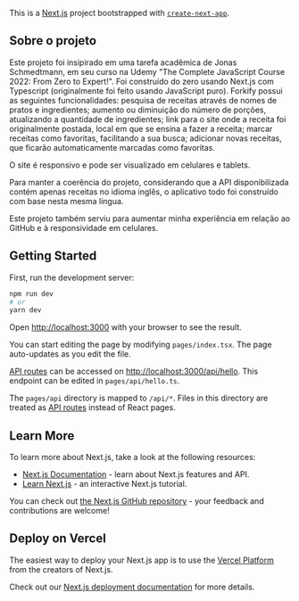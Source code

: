 This is a [Next.js](https://nextjs.org/) project bootstrapped with [`create-next-app`](https://github.com/vercel/next.js/tree/canary/packages/create-next-app).

## Sobre o projeto

 Este projeto foi insipirado em uma tarefa acadêmica de Jonas Schmedtmann, em seu curso na Udemy "The Complete JavaScript Course 2022: From Zero to Expert!". Foi construído do zero usando Next.js com Typescript (originalmente foi feito usando JavaScript puro). Forkify possui as seguintes funcionalidades: pesquisa de receitas através de nomes de pratos e ingredientes; aumento ou diminuição do número de porções, atualizando a quantidade de ingredientes; link para o site onde a receita foi originalmente postada, local em que se ensina a fazer a receita; marcar receitas como favoritas, facilitando a sua busca; adicionar novas receitas, que ficarão automaticamente marcadas como favoritas.
 
 O site é responsivo e pode ser visualizado em celulares e tablets.
 
 Para manter a coerência do projeto, considerando que a API disponibilizada contém apenas receitas no idioma inglês, o aplicativo todo foi construído com base nesta mesma língua.
 
 Este projeto também serviu para aumentar minha experiência em relação ao GitHub e à responsividade em celulares.

## Getting Started

First, run the development server:

```bash
npm run dev
# or
yarn dev
```

Open [http://localhost:3000](http://localhost:3000) with your browser to see the result.

You can start editing the page by modifying `pages/index.tsx`. The page auto-updates as you edit the file.

[API routes](https://nextjs.org/docs/api-routes/introduction) can be accessed on [http://localhost:3000/api/hello](http://localhost:3000/api/hello). This endpoint can be edited in `pages/api/hello.ts`.

The `pages/api` directory is mapped to `/api/*`. Files in this directory are treated as [API routes](https://nextjs.org/docs/api-routes/introduction) instead of React pages.

## Learn More

To learn more about Next.js, take a look at the following resources:

- [Next.js Documentation](https://nextjs.org/docs) - learn about Next.js features and API.
- [Learn Next.js](https://nextjs.org/learn) - an interactive Next.js tutorial.

You can check out [the Next.js GitHub repository](https://github.com/vercel/next.js/) - your feedback and contributions are welcome!

## Deploy on Vercel

The easiest way to deploy your Next.js app is to use the [Vercel Platform](https://vercel.com/new?utm_medium=default-template&filter=next.js&utm_source=create-next-app&utm_campaign=create-next-app-readme) from the creators of Next.js.

Check out our [Next.js deployment documentation](https://nextjs.org/docs/deployment) for more details.
